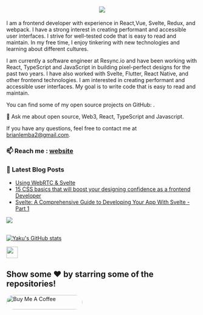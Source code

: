 <h1 align="center">
  <a href="#">
    <img src="https://readme-typing-svg.herokuapp.com/?lines=Hey,+There!+👋;Yaku+here...;Nice+to+meet+you!&center=true&size=30">
  </a>
</h1>

<!--
**Yakumwamba/Yakumwamba** is a ✨ _special_ ✨ repository because its `README.md` (this file) appears on your GitHub profile.

Here are some ideas to get you started:

- 🔭 I’m currently working on ...
- 🌱 I’m currently learning ...
- 👯 I’m looking to collaborate on ...
- 🤔 I’m looking for help with ...
- 💬 Ask me about ...
- 📫 How to reach me: ...
- 😄 Pronouns: ...
- ⚡ Fun fact: ...
-->
I am a frontend developer with experience in React,Vue, Svelte, Redux, and webpack. I have a strong interest in creating performant and accessible user interfaces. I strive for well-tested code that is easy to read and maintain. In my free time, I enjoy tinkering with new technologies and learning about different cultures. 

I am currently a software engineer at Resync.io and have been working with React, TypeScript and JavaScript in building pixel-perfect designs for the past two years. I have also worked with Svelte, Flutter, React Native,  and other frontend technologies. I am interested in creating performant and accessible user interfaces. My goal is to write code that is easy to read and maintain.

You can find some of my open source projects on GitHub: <link to your github repo>. 

💬 Ask me about open source, Web3, React, TypeScript and Javascript.

If you have any questions, feel free to contact me at brianlemba2@gmail.com.


### 📫 Reach me : [website](https://yakuportfolio.vercel.app)


### 📕 Latest Blog Posts

<!-- BLOG-POST-LIST:START -->
  - [Using WebRTC & Svelte](https://dev.to/yaku/using-webrtc-and-svelte-3pn)
  - [15 CSS basics that will boost your designing confidence as a frontend Developer](https://dev.to/yaku/15-css-that-will-boost-your-designing-confidence-as-frontend-developer-1j55)
  - [Svelte: A Comprehensive Guide to Developing Your App With Svelte - Part 1](https://dev.to/yaku/svelte-a-comprehensive-guide-to-developing-your-app-with-svelte-part-1-3iob)
<!-- BLOG-POST-LIST:END -->
 <img src="https://activity-graph.herokuapp.com/graph?username=yakumwamba&theme=dracula&bg_color=00000000&color=22c55e&line=4c8ed9&point=00000000&area=true&hide_border=true"><br><br>

[![Yaku's GitHub stats](https://github-readme-stats.vercel.app/api?theme=radical&username=yakumwamba&count_private=true&show_icons=true&hide_title=true&include_all_commits=true)](https://github.com/anuraghazra/github-readme-stats)
 
 <img src="https://emojis.slackmojis.com/emojis/images/1593555389/9579/blob_excited.gif?1593555389" width="30"/>

## Show some ❤️ by starring some of the repositories!

<a href="https://www.buymeacoffee.com/yakumwamba" target="_blank"> 
    <img src="https://cdn.buymeacoffee.com/buttons/v2/default-red.png" alt="Buy Me A Coffee" style="height: 38px;width: 200px; border-radius: 200px;" >
    </a>




